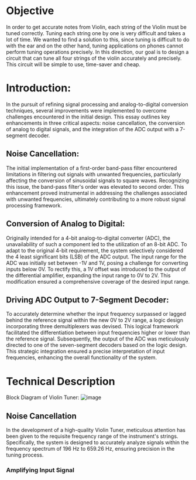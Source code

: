 # Objective
In order to get accurate notes from Violin, each string of the Violin must be tuned correctly. Tuning each string one by one is very difficult and takes a lot of time. We wanted to find a solution to this, since tuning is difficult to do with the ear and on the other hand, tuning applications on phones cannot perform tuning operations precisely. In this direction, our goal is to design a circuit that can tune all four strings of the violin accurately and precisely. This circuit will be simple to use, time-saver and cheap.

# Introduction:
In the pursuit of refining signal processing and analog-to-digital conversion techniques, several improvements were implemented to overcome challenges encountered in the initial design. This essay outlines key enhancements in three critical aspects: noise cancellation, the conversion of analog to digital signals, and the integration of the ADC output with a 7-segment decoder.

## Noise Cancellation:
The initial implementation of a first-order band-pass filter encountered limitations in filtering out signals with unwanted frequencies, particularly affecting the conversion of sinusoidal signals to square waves. Recognizing this issue, the band-pass filter's order was elevated to second order. This enhancement proved instrumental in addressing the challenges associated with unwanted frequencies, ultimately contributing to a more robust signal processing framework.

## Conversion of Analog to Digital:
Originally intended for a 4-bit analog-to-digital converter (ADC), the unavailability of such a component led to the utilization of an 8-bit ADC. To adapt to the original 4-bit requirement, the system selectively considered the 4 least significant bits (LSB) of the ADC output. The input range for the ADC was initially set between -1V and 1V, posing a challenge for converting inputs below 0V. To rectify this, a 1V offset was introduced to the output of the differential amplifier, expanding the input range to 0V to 2V. This modification ensured a comprehensive coverage of the desired input range.

## Driving ADC Output to 7-Segment Decoder:
To accurately determine whether the input frequency surpassed or lagged behind the reference signal within the new 0V to 2V range, a logic design incorporating three demultiplexers was devised. This logical framework facilitated the differentiation between input frequencies higher or lower than the reference signal. Subsequently, the output of the ADC was meticulously directed to one of the seven-segment decoders based on the logic design. This strategic integration ensured a precise interpretation of input frequencies, enhancing the overall functionality of the system.


# Technical Description
Block Diagram of Violin Tuner:
![image](https://github.com/kutaykivik/Violin-Tuner/assets/89020731/44f261c8-2945-4619-ad70-20958c40c11f)

## Noise Cancellation
In the development of a high-quality Violin Tuner, meticulous attention has been given to the requisite frequency range of the instrument's strings. Specifically, the system is designed to accurately analyze signals within the frequency spectrum of 196 Hz to 659.26 Hz, ensuring precision in the tuning process.

### Amplifying Input Signal





